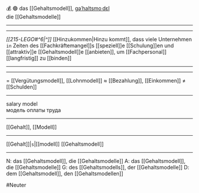 💰 🟢 das [[Gehaltsmodell]], [ɡəˈhaltsmoˌdɛl](https://youglish.com/pronounce/Gehaltsmodell/german)  
die [[Gehaltsmodelle]]

---
---

*[[215-LEGO#^6|^]]* [[Hinzukommen|Hinzu kommt]], dass viele Unternehmen `in` Zeiten des [[Fachkräftemangel]]s [[speziell]]e [[Schulung]]en und [[attraktiv]]e [[Gehaltsmodell]]e [[anbieten]], um [[Fachpersonal]] [[langfristig]] zu [[binden]]



---




---
= [[Vergütungsmodell]], [[Lohnmodell]]
≈ [[Bezahlung]], [[Einkommen]]
≠ [[Schulden]]

---
salary model  
модель оплаты труда

---
[[Gehalt]], [[Modell]]

---
[[Gehalt]]|`s`|[[modell]]
[[Gehaltsmodell]]


---
N: das [[Gehaltsmodell]], die [[Gehaltsmodelle]]
A: das [[Gehaltsmodell]], die [[Gehaltsmodelle]]
G: des [[Gehaltsmodells]], der [[Gehaltsmodelle]]
D: dem [[Gehaltsmodell]], den [[Gehaltsmodellen]]


#Neuter 